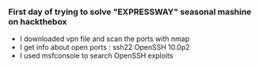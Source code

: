 ### First day of trying to solve "EXPRESSWAY" seasonal mashine on hackthebox

- I downloaded vpn file and scan the ports with nmap
- I get info about open ports : ssh22 OpenSSH 10.0p2
- I used msfconsole to search OpenSSH exploits
